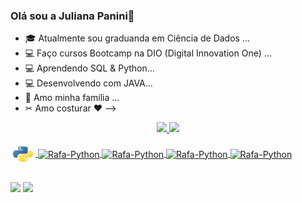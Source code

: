 ### Olá sou a Juliana Panini👋



- 🎓 Atualmente sou graduanda em Ciência de Dados ...
- 💻 Faço cursos Bootcamp na DIO (Digital Innovation One) ...
- 💻 Aprendendo SQL & Python...
- 💻 Desenvolvendo com JAVA...
- 👯 Amo minha família ...
- ✂ Amo costurar ❤
-->
<div align="center">
  <a href="https://github.com/juhlianna">
  <img height="150em" src="https://github-readme-stats.vercel.app/api?username=juhlianna&show_icons=true&theme=dracula&include_all_commits=true&count_private=true"/>
  <img height="150em" src="https://github-readme-stats.vercel.app/api/top-langs/?username=juhlianna&layout=compact&langs_count=7&theme=dracula"/>
 </div>
<div style="display: inline_block"><br>
 <img align="center" alt="Rafa-Python" height="30" width="40" src="https://raw.githubusercontent.com/devicons/devicon/master/icons/python/python-original.svg">
 <img align="center" alt="Rafa-Python" height="30" width="40" src="https://cdn.jsdelivr.net/gh/devicons/devicon/icons/postgresql/postgresql-original.svg" />
 <img align="center" alt="Rafa-Python" height="30" width="40" src="https://cdn.jsdelivr.net/gh/devicons/devicon/icons/pandas/pandas-original-wordmark.svg" />
 <img align="center" alt="Rafa-Python" height="30" width="40" src="https://cdn.jsdelivr.net/gh/devicons/devicon/icons/mongodb/mongodb-original-wordmark.svg" />
 <img align="center" alt="Rafa-Python" height="30" width="40" src="https://cdn.jsdelivr.net/gh/devicons/devicon/icons/mysql/mysql-plain-wordmark.svg" />
 
 </div>
  
  ##
 
<div> 
  
 <a href="https://www.linkedin.com/in/julianapessoapanini/" target="_blank"><img src="https://img.shields.io/badge/-LinkedIn-%230077B5?style=for-the-badge&logo=linkedin&logoColor=white" target="_blank"></a> 
 <a href = "mailto:jupanini31@gmail.com"><img src="https://img.shields.io/badge/-Gmail-%23333?style=for-the-badge&logo=gmail&logoColor=white" target="_blank"></a>
 
  
  
  
